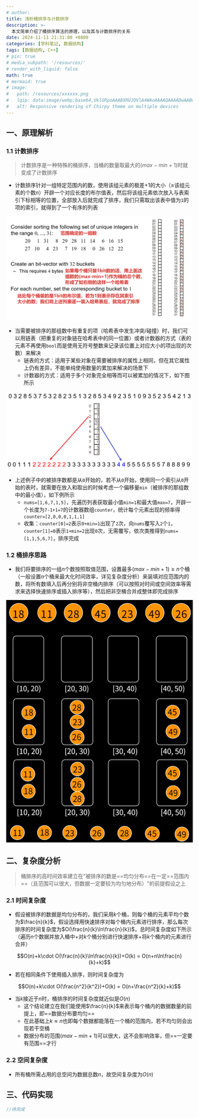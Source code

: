 ```yaml
---
# author:
title: 浅析桶排序与计数排序
description: >-
  本文简单介绍了桶排序算法的原理，以及其与计数排序的关系
date: 2024-11-11 21:31:00 +0800
categories: [学科笔记, 数据结构]
tags: [数据结构, C++]
# pin: true
# media_subpath: '/resources/'
# render_with_liquid: false
math: true
# mermaid: true
# image:
#   path: /resources/xxxxxx.png
#   lqip: data:image/webp;base64,UklGRpoAAABXRUJQVlA4WAoAAAAQAAAADwAABwAAQUxQSDIAAAARL0AmbZurmr57yyIiqE8oiG0bejIYEQTgqiDA9vqnsUSI6H+oAERp2HZ65qP/VIAWAFZQOCBCAAAA8AEAnQEqEAAIAAVAfCWkAALp8sF8rgRgAP7o9FDvMCkMde9PK7euH5M1m6VWoDXf2FkP3BqV0ZYbO6NA/VFIAAAA
#   alt: Responsive rendering of Chirpy theme on multiple devices
---
```


## 一、原理解析

### 1.1 计数排序

>计数排序是一种特殊的桶排序，当桶的数量取最大的$(max-min+1)$时就变成了计数排序

- 计数排序针对一组特定范围内的数，使用该组元素的极差$+1$的大小（$\geq$该组元素的个数$n$）开辟一个对应长度的布尔值表，然后将该组元素依次放入与表索引下标相等的位置，全部放入后就完成了排序，我们只需取出该表中值为`1`的项的索引，就得到了一个有序的列表

![布尔列表引入计数排序示意图.png](/resources/数据结构/布尔列表引入计数排序示意图.png)

- 当需要被排序的那组数中有重复的项（哈希表中发生冲突/碰撞）时，我们可以用链表（把重复的对象链在哈希表中的同一位置）或者计数器的方式（表的元素不再使用`bool`而是使用无符号整数来记录该位置上对应大小的项出现的次数）来解决
	- 链表的方式：适用于某些对象在需要被排序的属性上相同，但在其它属性上仍有差异，不能单纯使用数量的累加来解决的场景下
	- 计数器的方式：适用于多个对象完全相等而可以被累加的情况下，如下图所示

![计数排序使用计数器解决哈希冲突.png](/resources/数据结构/计数排序使用计数器解决哈希冲突.png)

- 上述例子中的被排序数都是从`0`开始的，若不从`0`开始，使用同一个索引从`0`开始的表时，就需要在放入和取出的时候考虑一个偏移量`min`（被排序的那组数中的最小值），如下例所示
	- `nums=[1,6,7,1,5]`，先遍历列表获取最小值`min=1`和最大值`max=7`，开辟一个长度为`7-1+1=7`的计数器数组`counter`，统计每个元素出现的频率得`counter=[2,0,0,0,1,1,1]`
	- 收集：`counter[0]=2`表示`0+min=1`出现了`2`次，向`nums`覆写入`2`个`1`，`counter[1]=0`表示`1+min=2`出现`0`次，无需覆写，依次类推得到`nums=[1,1,5,6,7]`，排序完成

### 1.2 桶排序思路
- 我们将要排序的一组$n$个数按照取值范围，设置最多$(max-min+1)\geq n$个桶（一般设置$n$个桶来最大化时间效率，详见复杂度分析）来装填对应范围内的数，将所有数填入后再分别将非空桶内排序（可以按照对时间或空间效率等需求来选择快速排序或插入排序等），然后把非空桶合并成整体即完成排序

![桶排序示意图.png](/resources/数据结构/桶排序示意图.png)

## 二、复杂度分析

>桶排序的高时间效率建立在"被排序的数是==均匀分布==在一定==范围内==（且范围可以很大，但数据一定要较为均匀地分布）"的前提假设之上

### 2.1 时间复杂度
- 假设被排序的数据是均匀分布的，我们采用$k$个桶，则每个桶的元素平均个数为$\frac{n}{k}$，假设选择用快速排序对每个桶内元素进行排序，那么每次排序的时间复杂度为$O(\frac{n}{k}\ln\frac{n}{k})$，总时间复杂度如下所示（遍历$n$个数据并放入桶中+对$k$个桶分别进行快速排序+将$k$个桶内的元素进行合并）

$$O(n)+k\cdot O(\frac{n}{k}\ln\frac{n}{k})+O(k) = O(n+n\ln\frac{n}{k}+k)$$

- 若在相同条件下使用插入排序，则时间复杂度为

$$O(n)+k\cdot O(\frac{n^2}{k^2})+O(k) = O(n+\frac{n^2}{k}+k)$$

- 当$k$接近于$n$时，桶排序的时间复杂度就近似是$O(n)$
	- 这个结论建立在我们能使用$\frac{n}{k}$来表示每个桶内的数据数量的前提上，即==数据分布要均匀==
	- 在此基础上$k\approx n$也即每个数据都能落在一个桶的范围内，若不均匀则会出现若干空桶
	- 数据分布的范围$(max-min+1)$可以很大，这不会影响效率，但==一定要有范围==才行

### 2.2 空间复杂度
- 所有桶所需占用的总空间为数据总数$n$，故空间复杂度为$O(n)$

## 三、代码实现

```cpp
//待完成
```